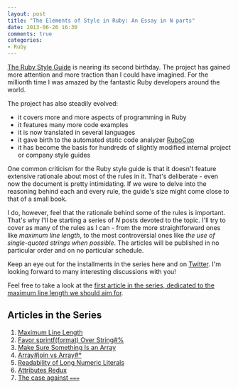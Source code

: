 ```yaml
---
layout: post
title: "The Elements of Style in Ruby: An Essay in N parts"
date: 2013-06-26 16:30
comments: true
categories:
- Ruby
---
```


[The Ruby Style Guide](https://github.com/bbatsov/ruby-style-guide) is
nearing its second birthday. The project has gained more attention and
more traction than I could have imagined. For the millionth time I was
amazed by the fantastic Ruby developers around the world.

The project has also steadily evolved:

- it covers more and more aspects of programming in Ruby
- it features many more code examples
- it is now translated in several languages
- it gave birth to the automated static code analyzer [RuboCop](https://github.com/bbatsov/rubocop)
- it has become the basis for hundreds of slightly modified internal project or company style guides

One common criticism for the Ruby style guide is that it doesn't
feature extensive rationale about most of the rules in it. That's
deliberate - even now the document is pretty intimidating. If we were
to delve into the reasoning behind each and every rule, the guide's
size might come close to that of a small book.

I do, however, feel that the rationale behind some of the rules is
important. That's why I'll be starting a series of *N* posts devoted
to the topic. I'll try to cover as many of the rules as I can - from
the more straightforward ones like _maximum line length_, to the most
controversial ones like _the use of single-quoted strings when
possible_. The articles will be published in no particular order and
on no particular schedule.

Keep an eye out for the installments in the series here and on
[Twitter](http://twitter.com/bbatsov). I'm looking forward to many
interesting discussions with you!

Feel free to take a look at the
[first article in the series, dedicated to the maximum line length we should aim for](/articles/2013/06/26/the-elements-of-style-in-ruby-number-1-maximum-line-length/).

## Articles in the Series

1. [Maximum Line Length](/articles/2013/06/26/the-elements-of-style-in-ruby-number-1-maximum-line-length/)
2. [Favor sprintf(format) Over String#%](/articles/2013/06/27/the-elements-of-style-in-ruby-number-2-favor-sprintf-format-over-string-number-percent/)
3. [Make Sure Something Is an Array](/articles/2013/06/28/the-elements-of-style-in-ruby-number-3-make-sure-something-is-an-array/)
4. [Array#join vs Array#*](/articles/2013/07/01/the-elements-of-style-in-ruby-number-4-array-number-join-vs-array-number-star/)
5. [Readability of Long Numeric Literals](/articles/2013/07/02/the-elements-of-style-in-ruby-number-5-readability-of-long-numeric-literals)
6. [Attributes Redux](/articles/2013/07/04/the-elements-of-style-in-ruby-number-6-attributes-redux)
7. [The case against `===`](/articles/2013/07/10/the-elements-of-style-in-ruby-number-7-the-case-against-equals-equals-equals)
